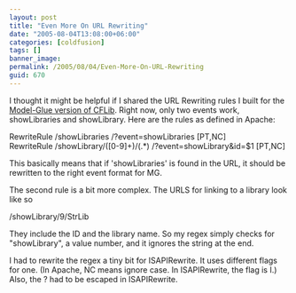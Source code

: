 ```yaml
---
layout: post
title: "Even More On URL Rewriting"
date: "2005-08-04T13:08:00+06:00"
categories: [coldfusion]
tags: []
banner_image: 
permalink: /2005/08/04/Even-More-On-URL-Rewriting
guid: 670
---
```


I thought it might be helpful if I shared the URL Rewriting rules I built for the <a href="http://mg.cflib.org">Model-Glue version of CFLib</a>. Right now, only two events work, showLibraries and showLibrary. Here are the rules as defined in Apache:

RewriteRule /showLibraries /?event=showLibraries [PT,NC]<br>
RewriteRule /showLibrary/([0-9]+)/(.*) /?event=showLibrary&id=$1 [PT,NC]<br>

This basically means that if 'showLibraries' is found in the URL, it should be rewritten to the right event format for MG. 

The second rule is a bit more complex. The URLS for linking to a library look like so

/showLibrary/9/StrLib

They include the ID and the library name. So my regex simply checks for "showLibrary", a value number, and it ignores the string at the end. 

I had to rewrite the regex a tiny bit for ISAPIRewrite. It uses different flags for one. (In Apache, NC means ignore case. In ISAPIRewrite, the flag is I.) Also, the ? had to be escaped in ISAPIRewrite.